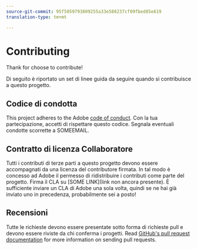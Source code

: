 ```yaml
---
source-git-commit: 95f5059793809255a33e588237cf09fbed85e619
translation-type: tm+mt

---
```

# Contributing

Thank for choose to contribute!

Di seguito è riportato un set di linee guida da seguire quando si contribuisce a questo progetto.

## Codice di condotta

This project adheres to the Adobe [code of conduct](https://git.corp.adobe.com/OpenSourceAdvisoryBoard/starter-repo/blob/master/CODE_OF_CONDUCT.md). Con la tua partecipazione, accetti di rispettare questo codice. Segnala eventuali condotte scorrette a SOMEEMAIL.

## Contratto di licenza Collaboratore

Tutti i contributi di terze parti a questo progetto devono essere accompagnati da una licenza del contributore firmata. In tal modo è concesso ad Adobe il permesso di ridistribuire i contributi come parte del progetto. Firma il CLA su [SOME LINK](link non ancora presente). È sufficiente inviare un CLA di Adobe una sola volta, quindi se ne hai già inviato uno in precedenza, probabilmente sei a posto!

## Recensioni

Tutte le richieste devono essere presentate sotto forma di richieste pull e devono essere riviste da chi conferma i progetti. Read [GitHub's pull request documentation](https://help.github.com/articles/about-pull-requests/) for more information on sending pull requests.
